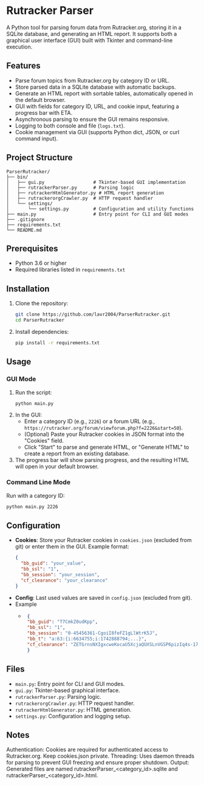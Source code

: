 # Rutracker Parser

A Python tool for parsing forum data from Rutracker.org, storing it in a SQLite database, and generating an HTML report. It supports both a graphical user interface (GUI) built with Tkinter and command-line execution.

## Features
- Parse forum topics from Rutracker.org by category ID or URL.
- Store parsed data in a SQLite database with automatic backups.
- Generate an HTML report with sortable tables, automatically opened in the default browser.
- GUI with fields for category ID, URL, and cookie input, featuring a progress bar with ETA.
- Asynchronous parsing to ensure the GUI remains responsive.
- Logging to both console and file (`logs.txt`).
- Cookie management via GUI (supports Python dict, JSON, or curl command input).

## Project Structure
```
ParserRutracker/  
├── bin/  
│   ├── gui.py                  # Tkinter-based GUI implementation  
│   ├── rutrackerParser.py      # Parsing logic  
│   ├── rutrackerHtmlGenerator.py # HTML report generation  
│   ├── rutrackerorgCrawler.py  # HTTP request handler  
│   └── settings/  
│       └── settings.py         # Configuration and utility functions  
├── main.py                     # Entry point for CLI and GUI modes  
├── .gitignore  
├── requirements.txt  
└── README.md  
```

## Prerequisites
- Python 3.6 or higher
- Required libraries listed in `requirements.txt`

## Installation
1. Clone the repository:
   ```bash
   git clone https://github.com/lavr2004/ParserRutracker.git
   cd ParserRutracker
   ```
2. Install dependencies:
   ```bash
   pip install -r requirements.txt
   ```

## Usage
### GUI Mode
1. Run the script:
   ```bash
   python main.py
   ```
2. In the GUI:
    - Enter a category ID (e.g., `2226`) or a forum URL (e.g., `https://rutracker.org/forum/viewforum.php?f=2226&start=50`).
    - (Optional) Paste your Rutracker cookies in JSON format into the "Cookies" field.
    - Click "Start" to parse and generate HTML, or "Generate HTML" to create a report from an existing database.
3. The progress bar will show parsing progress, and the resulting HTML will open in your default browser.

### Command Line Mode
Run with a category ID:
```bash
python main.py 2226
```

## Configuration
- **Cookies**: Store your Rutracker cookies in `cookies.json` (excluded from git) or enter them in the GUI. Example format:
  ```json
  {
    "bb_guid": "your_value",
    "bb_ssl": "1",
    "bb_session": "your_session",
    "cf_clearance": "your_clearance"
  }
  ```
- **Config**: Last used values are saved in `config.json` (excluded from git).
- Example
  - ```json
     {
     "bb_guid": "T7CmkZ0udKpp",
     "bb_ssl": "1",
     "bb_session": "0-45456361-CgoiI8feFZ1gLlWtrK5J",
     "bb_t": "a:63:{i:6634755;i:1742888794;...}",
     "cf_clearance": "ZETGrnsNXIgxcweKocaU5XcjaQUXSLnVGSP6pizIq4s-1743117049-1.2.1.1-..."
     }
    ```

## Files
- `main.py`: Entry point for CLI and GUI modes.
- `gui.py`: Tkinter-based graphical interface.
- `rutrackerParser.py`: Parsing logic.
- `rutrackerorgCrawler.py`: HTTP request handler.
- `rutrackerHtmlGenerator.py`: HTML generation.
- `settings.py`: Configuration and logging setup.

## Notes
Authentication: Cookies are required for authenticated access to Rutracker.org. Keep cookies.json private.
Threading: Uses daemon threads for parsing to prevent GUI freezing and ensure proper shutdown.
Output: Generated files are named rutrackerParser_<category_id>.sqlite and rutrackerParser_<category_id>.html.